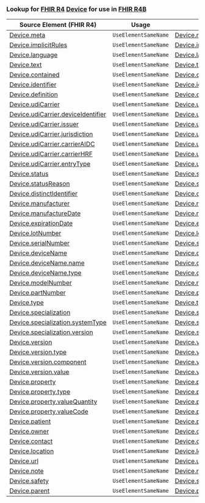 ### Lookup for [FHIR R4](https://hl7.org/fhir/R4/) [Device](https://hl7.org/fhir/R4/Device.html) for use in [FHIR R4B](https://hl7.org/fhir/R4B/)

| Source Element (FHIR R4) | Usage | Target |
| -------------- | ----- | ------ |
| [Device.meta](https://hl7.org/fhir/R4/Device.html#resource) | `UseElementSameName` | [Device.meta](https://hl7.org/fhir/R4B/Device.html#resource) |
| [Device.implicitRules](https://hl7.org/fhir/R4/Device.html#resource) | `UseElementSameName` | [Device.implicitRules](https://hl7.org/fhir/R4B/Device.html#resource) |
| [Device.language](https://hl7.org/fhir/R4/Device.html#resource) | `UseElementSameName` | [Device.language](https://hl7.org/fhir/R4B/Device.html#resource) |
| [Device.text](https://hl7.org/fhir/R4/Device.html#resource) | `UseElementSameName` | [Device.text](https://hl7.org/fhir/R4B/Device.html#resource) |
| [Device.contained](https://hl7.org/fhir/R4/Device.html#resource) | `UseElementSameName` | [Device.contained](https://hl7.org/fhir/R4B/Device.html#resource) |
| [Device.identifier](https://hl7.org/fhir/R4/Device.html#resource) | `UseElementSameName` | [Device.identifier](https://hl7.org/fhir/R4B/Device.html#resource) |
| [Device.definition](https://hl7.org/fhir/R4/Device.html#resource) | `UseElementSameName` | [Device.definition](https://hl7.org/fhir/R4B/Device.html#resource) |
| [Device.udiCarrier](https://hl7.org/fhir/R4/Device.html#resource) | `UseElementSameName` | [Device.udiCarrier](https://hl7.org/fhir/R4B/Device.html#resource) |
| [Device.udiCarrier.deviceIdentifier](https://hl7.org/fhir/R4/Device.html#resource) | `UseElementSameName` | [Device.udiCarrier.deviceIdentifier](https://hl7.org/fhir/R4B/Device.html#resource) |
| [Device.udiCarrier.issuer](https://hl7.org/fhir/R4/Device.html#resource) | `UseElementSameName` | [Device.udiCarrier.issuer](https://hl7.org/fhir/R4B/Device.html#resource) |
| [Device.udiCarrier.jurisdiction](https://hl7.org/fhir/R4/Device.html#resource) | `UseElementSameName` | [Device.udiCarrier.jurisdiction](https://hl7.org/fhir/R4B/Device.html#resource) |
| [Device.udiCarrier.carrierAIDC](https://hl7.org/fhir/R4/Device.html#resource) | `UseElementSameName` | [Device.udiCarrier.carrierAIDC](https://hl7.org/fhir/R4B/Device.html#resource) |
| [Device.udiCarrier.carrierHRF](https://hl7.org/fhir/R4/Device.html#resource) | `UseElementSameName` | [Device.udiCarrier.carrierHRF](https://hl7.org/fhir/R4B/Device.html#resource) |
| [Device.udiCarrier.entryType](https://hl7.org/fhir/R4/Device.html#resource) | `UseElementSameName` | [Device.udiCarrier.entryType](https://hl7.org/fhir/R4B/Device.html#resource) |
| [Device.status](https://hl7.org/fhir/R4/Device.html#resource) | `UseElementSameName` | [Device.status](https://hl7.org/fhir/R4B/Device.html#resource) |
| [Device.statusReason](https://hl7.org/fhir/R4/Device.html#resource) | `UseElementSameName` | [Device.statusReason](https://hl7.org/fhir/R4B/Device.html#resource) |
| [Device.distinctIdentifier](https://hl7.org/fhir/R4/Device.html#resource) | `UseElementSameName` | [Device.distinctIdentifier](https://hl7.org/fhir/R4B/Device.html#resource) |
| [Device.manufacturer](https://hl7.org/fhir/R4/Device.html#resource) | `UseElementSameName` | [Device.manufacturer](https://hl7.org/fhir/R4B/Device.html#resource) |
| [Device.manufactureDate](https://hl7.org/fhir/R4/Device.html#resource) | `UseElementSameName` | [Device.manufactureDate](https://hl7.org/fhir/R4B/Device.html#resource) |
| [Device.expirationDate](https://hl7.org/fhir/R4/Device.html#resource) | `UseElementSameName` | [Device.expirationDate](https://hl7.org/fhir/R4B/Device.html#resource) |
| [Device.lotNumber](https://hl7.org/fhir/R4/Device.html#resource) | `UseElementSameName` | [Device.lotNumber](https://hl7.org/fhir/R4B/Device.html#resource) |
| [Device.serialNumber](https://hl7.org/fhir/R4/Device.html#resource) | `UseElementSameName` | [Device.serialNumber](https://hl7.org/fhir/R4B/Device.html#resource) |
| [Device.deviceName](https://hl7.org/fhir/R4/Device.html#resource) | `UseElementSameName` | [Device.deviceName](https://hl7.org/fhir/R4B/Device.html#resource) |
| [Device.deviceName.name](https://hl7.org/fhir/R4/Device.html#resource) | `UseElementSameName` | [Device.deviceName.name](https://hl7.org/fhir/R4B/Device.html#resource) |
| [Device.deviceName.type](https://hl7.org/fhir/R4/Device.html#resource) | `UseElementSameName` | [Device.deviceName.type](https://hl7.org/fhir/R4B/Device.html#resource) |
| [Device.modelNumber](https://hl7.org/fhir/R4/Device.html#resource) | `UseElementSameName` | [Device.modelNumber](https://hl7.org/fhir/R4B/Device.html#resource) |
| [Device.partNumber](https://hl7.org/fhir/R4/Device.html#resource) | `UseElementSameName` | [Device.partNumber](https://hl7.org/fhir/R4B/Device.html#resource) |
| [Device.type](https://hl7.org/fhir/R4/Device.html#resource) | `UseElementSameName` | [Device.type](https://hl7.org/fhir/R4B/Device.html#resource) |
| [Device.specialization](https://hl7.org/fhir/R4/Device.html#resource) | `UseElementSameName` | [Device.specialization](https://hl7.org/fhir/R4B/Device.html#resource) |
| [Device.specialization.systemType](https://hl7.org/fhir/R4/Device.html#resource) | `UseElementSameName` | [Device.specialization.systemType](https://hl7.org/fhir/R4B/Device.html#resource) |
| [Device.specialization.version](https://hl7.org/fhir/R4/Device.html#resource) | `UseElementSameName` | [Device.specialization.version](https://hl7.org/fhir/R4B/Device.html#resource) |
| [Device.version](https://hl7.org/fhir/R4/Device.html#resource) | `UseElementSameName` | [Device.version](https://hl7.org/fhir/R4B/Device.html#resource) |
| [Device.version.type](https://hl7.org/fhir/R4/Device.html#resource) | `UseElementSameName` | [Device.version.type](https://hl7.org/fhir/R4B/Device.html#resource) |
| [Device.version.component](https://hl7.org/fhir/R4/Device.html#resource) | `UseElementSameName` | [Device.version.component](https://hl7.org/fhir/R4B/Device.html#resource) |
| [Device.version.value](https://hl7.org/fhir/R4/Device.html#resource) | `UseElementSameName` | [Device.version.value](https://hl7.org/fhir/R4B/Device.html#resource) |
| [Device.property](https://hl7.org/fhir/R4/Device.html#resource) | `UseElementSameName` | [Device.property](https://hl7.org/fhir/R4B/Device.html#resource) |
| [Device.property.type](https://hl7.org/fhir/R4/Device.html#resource) | `UseElementSameName` | [Device.property.type](https://hl7.org/fhir/R4B/Device.html#resource) |
| [Device.property.valueQuantity](https://hl7.org/fhir/R4/Device.html#resource) | `UseElementSameName` | [Device.property.valueQuantity](https://hl7.org/fhir/R4B/Device.html#resource) |
| [Device.property.valueCode](https://hl7.org/fhir/R4/Device.html#resource) | `UseElementSameName` | [Device.property.valueCode](https://hl7.org/fhir/R4B/Device.html#resource) |
| [Device.patient](https://hl7.org/fhir/R4/Device.html#resource) | `UseElementSameName` | [Device.patient](https://hl7.org/fhir/R4B/Device.html#resource) |
| [Device.owner](https://hl7.org/fhir/R4/Device.html#resource) | `UseElementSameName` | [Device.owner](https://hl7.org/fhir/R4B/Device.html#resource) |
| [Device.contact](https://hl7.org/fhir/R4/Device.html#resource) | `UseElementSameName` | [Device.contact](https://hl7.org/fhir/R4B/Device.html#resource) |
| [Device.location](https://hl7.org/fhir/R4/Device.html#resource) | `UseElementSameName` | [Device.location](https://hl7.org/fhir/R4B/Device.html#resource) |
| [Device.url](https://hl7.org/fhir/R4/Device.html#resource) | `UseElementSameName` | [Device.url](https://hl7.org/fhir/R4B/Device.html#resource) |
| [Device.note](https://hl7.org/fhir/R4/Device.html#resource) | `UseElementSameName` | [Device.note](https://hl7.org/fhir/R4B/Device.html#resource) |
| [Device.safety](https://hl7.org/fhir/R4/Device.html#resource) | `UseElementSameName` | [Device.safety](https://hl7.org/fhir/R4B/Device.html#resource) |
| [Device.parent](https://hl7.org/fhir/R4/Device.html#resource) | `UseElementSameName` | [Device.parent](https://hl7.org/fhir/R4B/Device.html#resource) |
